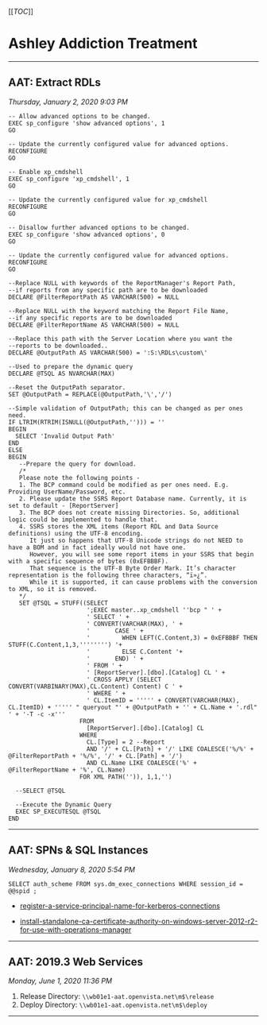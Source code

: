 [[_TOC_]]

# Ashley Addiction Treatment

---

## AAT: Extract RDLs

_Thursday, January 2, 2020 9:03 PM_

```
-- Allow advanced options to be changed.
EXEC sp_configure 'show advanced options', 1
GO

-- Update the currently configured value for advanced options.
RECONFIGURE
GO

-- Enable xp_cmdshell
EXEC sp_configure 'xp_cmdshell', 1
GO

-- Update the currently configured value for xp_cmdshell
RECONFIGURE
GO

-- Disallow further advanced options to be changed.
EXEC sp_configure 'show advanced options', 0
GO

-- Update the currently configured value for advanced options.
RECONFIGURE
GO
  
--Replace NULL with keywords of the ReportManager's Report Path, 
--if reports from any specific path are to be downloaded
DECLARE @FilterReportPath AS VARCHAR(500) = NULL 

--Replace NULL with the keyword matching the Report File Name,
--if any specific reports are to be downloaded
DECLARE @FilterReportName AS VARCHAR(500) = NULL

--Replace this path with the Server Location where you want the
--reports to be downloaded..
DECLARE @OutputPath AS VARCHAR(500) = ':S:\RDLs\custom\'

--Used to prepare the dynamic query
DECLARE @TSQL AS NVARCHAR(MAX)

--Reset the OutputPath separator.
SET @OutputPath = REPLACE(@OutputPath,'\','/')

--Simple validation of OutputPath; this can be changed as per ones need.
IF LTRIM(RTRIM(ISNULL(@OutputPath,''))) = ''
BEGIN
  SELECT 'Invalid Output Path'
END
ELSE
BEGIN
   --Prepare the query for download.
   /*
   Please note the following points -
   1. The BCP command could be modified as per ones need. E.g. Providing UserName/Password, etc.
   2. Please update the SSRS Report Database name. Currently, it is set to default - [ReportServer]
   3. The BCP does not create missing Directories. So, additional logic could be implemented to handle that.
   4. SSRS stores the XML items (Report RDL and Data Source definitions) using the UTF-8 encoding. 
      It just so happens that UTF-8 Unicode strings do not NEED to have a BOM and in fact ideally would not have one. 
      However, you will see some report items in your SSRS that begin with a specific sequence of bytes (0xEFBBBF). 
      That sequence is the UTF-8 Byte Order Mark. It’s character representation is the following three characters, “ï»¿”. 
      While it is supported, it can cause problems with the conversion to XML, so it is removed.
   */
   SET @TSQL = STUFF((SELECT
                      ';EXEC master..xp_cmdshell ''bcp " ' +
                      ' SELECT ' +
                      ' CONVERT(VARCHAR(MAX), ' +
                      '       CASE ' +
                      '         WHEN LEFT(C.Content,3) = 0xEFBBBF THEN STUFF(C.Content,1,3,'''''''') '+
                      '         ELSE C.Content '+
                      '       END) ' +
                      ' FROM ' +
                      ' [ReportServer].[dbo].[Catalog] CL ' +
                      ' CROSS APPLY (SELECT CONVERT(VARBINARY(MAX),CL.Content) Content) C ' +
                      ' WHERE ' +
                      ' CL.ItemID = ''''' + CONVERT(VARCHAR(MAX), CL.ItemID) + ''''' " queryout "' + @OutputPath + '' + CL.Name + '.rdl" ' + '-T -c -x'''
                    FROM
                      [ReportServer].[dbo].[Catalog] CL
                    WHERE
                      CL.[Type] = 2 --Report
                      AND '/' + CL.[Path] + '/' LIKE COALESCE('%/%' + @FilterReportPath + '%/%', '/' + CL.[Path] + '/')
                      AND CL.Name LIKE COALESCE('%' + @FilterReportName + '%', CL.Name)
                    FOR XML PATH('')), 1,1,'')
  
  --SELECT @TSQL
  
  --Execute the Dynamic Query
  EXEC SP_EXECUTESQL @TSQL
END
```

---

## AAT: SPNs & SQL Instances

_Wednesday, January 8, 2020 5:54 PM_

`SELECT auth_scheme FROM sys.dm_exec_connections WHERE session_id = @@spid ;`

- [register-a-service-principal-name-for-kerberos-connections](https://docs.microsoft.com/en-us/sql/database-engine/configure-windows/register-a-service-principal-name-for-kerberos-connections?redirectedfrom=MSDN&view=sql-server-ver15)

- [install-standalone-ca-certificate-authority-on-windows-server-2012-r2-for-use-with-operations-manager](https://docs.microsoft.com/en-us/archive/blogs/tysonpaul/install-standalone-ca-certificate-authority-on-windows-server-2012-r2-for-use-with-operations-manager)

---

## AAT: 2019.3 Web Services

_Monday, June 1, 2020 11:36 PM_

1. Release Directory: `\\wb01e1-aat.openvista.net\m$\release`
1. Deploy Directory: `\\wb01e1-aat.openvista.net\m$\deploy`

---
